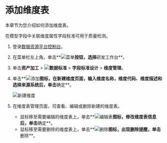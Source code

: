 # 添加维度表

本章节为您介绍如何添加维度表。

在模型字段中关联维度属性字段标准可用于质量检测。

1.  登录[数据资源平台控制台](https://dataq.console.aliyun.com)。

2.  在菜单栏左上角，单击**![菜单](https://static-aliyun-doc.oss-accelerate.aliyuncs.com/assets/img/zh-CN/6504337061/p188771.png)**按钮，选择**研发工作台**。

3.  单击**资产加工** \> **![数据标准](https://static-aliyun-doc.oss-accelerate.aliyuncs.com/assets/img/zh-CN/6358100161/p208862.png)** \> **字段标准设计** \> **维度管理**。

4.  单击**![添加](https://static-aliyun-doc.oss-accelerate.aliyuncs.com/assets/img/zh-CN/6358100161/p207102.png)**图标，在新建维度页面，输入维度名称，维度代码、维度描述和选择来源系统后，单击**确定**。

    ![新建维度](https://static-aliyun-doc.oss-accelerate.aliyuncs.com/assets/img/zh-CN/2537160161/p212988.png)

5.  在维度表管理页面，可查看、编辑或删除新建的维度表。

    -   鼠标移至需要编辑的维度表上，单击**![编辑表](https://static-aliyun-doc.oss-accelerate.aliyuncs.com/assets/img/zh-CN/6358100161/p207109.png)**图标，修改维度表信息后，单击**确定**。
    -   鼠标移至需要删除的维度表上，单击**![删除](https://static-aliyun-doc.oss-accelerate.aliyuncs.com/assets/img/zh-CN/6358100161/p207110.png)**图标，出现删除提醒，单击**删除**。

